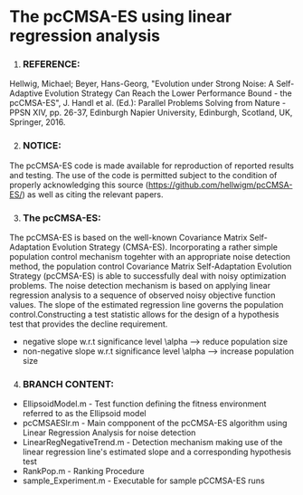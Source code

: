# The pcCMSA-ES using linear regression analysis

1. ### REFERENCE: 
Hellwig, Michael; Beyer, Hans-Georg, "Evolution under Strong Noise: A Self-Adaptive Evolution Strategy Can Reach the Lower Performance Bound - the pcCMSA-ES", J. Handl et al. (Ed.): Parallel Problems Solving from Nature - PPSN XIV, pp. 26-37, Edinburgh Napier University, Edinburgh, Scotland, UK, Springer, 2016.

2. ### NOTICE:
The pcCMSA-ES code is made available for reproduction of reported results and testing. The use of the code is permitted subject to the condition of properly acknowledging this source (https://github.com/hellwigm/pcCMSA-ES/) as well as citing the relevant papers.

3. ### The pcCMSA-ES:
The pcCMSA-ES is based on the well-known Covariance Matrix Self-Adaptation Evolution Strategy (CMSA-ES). Incorporating a rather simple population control mechanism togehter with an appropriate noise detection method, the population control Covariance Matrix Self-Adaptation Evolution Strategy (pcCMSA-ES) is able to successfully deal with noisy optimization problems. The noise detection mechanism is based on applying linear regression analysis to a sequence of observed noisy objective function values. The slope of the estimated regression line governs the population control.Constructing a test statistic allows for the design of a hypothesis test that provides the decline requirement. 

 * negative slope w.r.t significance level \alpha      --> reduce population size 
 * non-negative slope w.r.t significance level \alpha  --> increase population size

4. ### BRANCH CONTENT:

- EllipsoidModel.m      - Test function defining the fitness environment referred to as the Ellipsoid model 
- pcCMSAESlr.m          - Main compponent of the pcCMSA-ES algorithm using Linear Regression Analysis for noise detection
- LinearRegNegativeTrend.m - Detection mechanism making use of the linear regression line's estimated slope and a corresponding hypothesis test
- RankPop.m                 - Ranking Procedure
- sample_Experiment.m       - Executable for sample pCCMSA-ES runs
